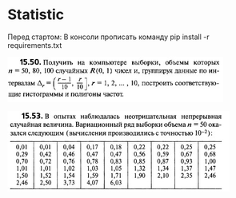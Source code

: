 # Statistic
Перед стартом: В консоли прописать команду pip install -r  requirements.txt


![Image of 15,50 task](https://github.com/Forgotalready/Statistic/blob/main/15%2C50.jpg)

![Image of 15,53 task](https://github.com/Forgotalready/Statistic/blob/main/15%2C53.jpg)
